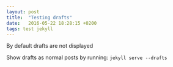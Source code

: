 ```yaml
---
layout: post
title:  "Testing drafts"
date:   2016-05-22 18:28:15 +0200
tags: test jekyll
---
```


By default drafts are not displayed

Show drafts as normal posts by running: `jekyll serve --drafts`
